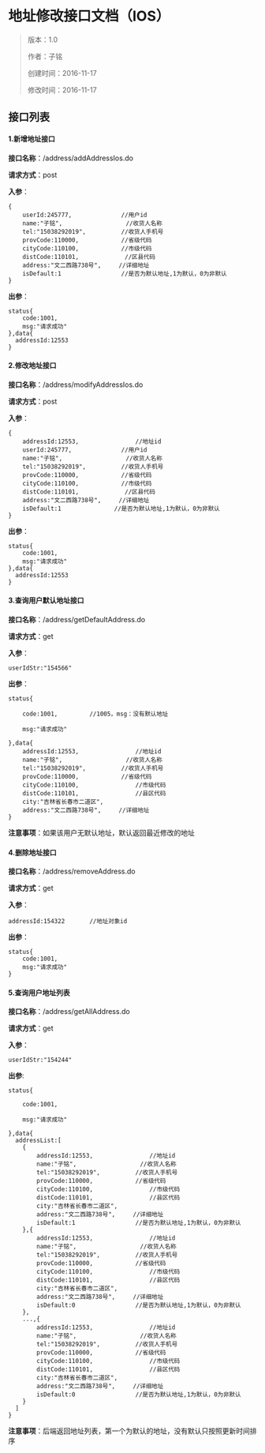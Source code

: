 # 地址修改接口文档（IOS）

> 版本：1.0
>
> 作者：子铭
>
> 创建时间：2016-11-17
>
> 修改时间：2016-11-17

## 接口列表

#### 1.新增地址接口

**接口名称**：/address/addAddressIos.do

**请求方式**：post

**入参**：

```
{
	userId:245777,				//用户id
	name:"子铭",					//收货人名称
	tel:"15038292019",			//收货人手机号
	provCode:110000,            //省级代码
    cityCode:110100,            //市级代码
    distCode:110101,	         //区县代码
	address:"文二西路738号",		//详细地址
	isDefault:1					//是否为默认地址,1为默认，0为非默认
}
```

**出参**：

```
status{
	code:1001,
	msg:"请求成功"
},data{
  addressId:12553
}
```

#### 2.修改地址接口

**接口名称**：/address/modifyAddressIos.do

**请求方式**：post

**入参**：

```
{
	addressId:12553,				//地址id
	userId:245777,				//用户id
	name:"子铭",					//收货人名称
	tel:"15038292019",			//收货人手机号
	provCode:110000,            //省级代码
    cityCode:110100,            //市级代码
    distCode:110101,	         //区县代码
	address:"文二西路738号",		//详细地址
	isDefault:1				  //是否为默认地址,1为默认，0为非默认
}
```

**出参**：

```
status{
	code:1001,
	msg:"请求成功"
},data{
  addressId:12553
}
```

#### 3.查询用户默认地址接口

**接口名称**：/address/getDefaultAddress.do

**请求方式**：get

**入参**：

```
userIdStr:"154566"
```

**出参**：

```
status{

	code:1001,         //1005，msg：没有默认地址

	msg:"请求成功"

},data{
	addressId:12553,				//地址id
	name:"子铭",					//收货人名称
	tel:"15038292019",			//收货人手机号
	provCode:110000,			//省级代码
	cityCode:110100,				//市级代码
	distCode:110101,				//县区代码
	city:"吉林省长春市二道区",
	address:"文二西路738号",		//详细地址
}
```

**注意事项**：如果该用户无默认地址，默认返回最近修改的地址

#### 4.删除地址接口

**接口名称**：/address/removeAddress.do

**请求方式**：get

**入参**：

```
addressId:154322       //地址对象id
```

**出参**：

```
status{
	code:1001,
	msg:"请求成功"
}
```

#### 5.查询用户地址列表

**接口名称**：/address/getAllAddress.do

**请求方式**：get

**入参**：

```
userIdStr:"154244"
```

**出参**:

```
status{

	code:1001,

	msg:"请求成功"

},data{
  addressList:[
    {
      	addressId:12553,				//地址id
		name:"子铭",					//收货人名称
		tel:"15038292019",			//收货人手机号
		provCode:110000,			//省级代码
		cityCode:110100,				//市级代码
		distCode:110101,				//县区代码
		city:"吉林省长春市二道区",
		address:"文二西路738号",		//详细地址
		isDefault:1					//是否为默认地址,1为默认，0为非默认
    },{
      	addressId:12553,				//地址id
		name:"子铭",					//收货人名称
		tel:"15038292019",			//收货人手机号
		provCode:110000,			//省级代码
		cityCode:110100,				//市级代码
		distCode:110101,				//县区代码
		city:"吉林省长春市二道区",
		address:"文二西路738号",		//详细地址
		isDefault:0					//是否为默认地址,1为默认，0为非默认
    },
    ...,{
      	addressId:12553,				//地址id
		name:"子铭",					//收货人名称
		tel:"15038292019",			//收货人手机号
		provCode:110000,			//省级代码
		cityCode:110100,				//市级代码
		distCode:110101,				//县区代码
		city:"吉林省长春市二道区",
		address:"文二西路738号",		//详细地址
		isDefault:0					//是否为默认地址,1为默认，0为非默认
    }
  ]
}
```

**注意事项**：后端返回地址列表，第一个为默认的地址，没有默认只按照更新时间排序